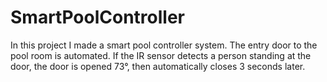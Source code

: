 # SmartPoolController
In this project I made a smart pool controller system. The entry door to the pool room is automated. If the IR sensor detects a person standing
at the door, the door is opened 73°, then automatically closes 3 seconds later.

